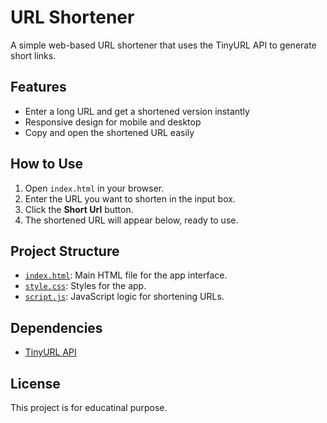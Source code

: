 # URL Shortener

A simple web-based URL shortener that uses the TinyURL API to generate short links.

## Features

- Enter a long URL and get a shortened version instantly
- Responsive design for mobile and desktop
- Copy and open the shortened URL easily

## How to Use

1. Open `index.html` in your browser.
2. Enter the URL you want to shorten in the input box.
3. Click the **Short Url** button.
4. The shortened URL will appear below, ready to use.

## Project Structure

- [`index.html`](index.html): Main HTML file for the app interface.
- [`style.css`](style.css): Styles for the app.
- [`script.js`](script.js): JavaScript logic for shortening URLs.

## Dependencies

- [TinyURL API](https://tinyurl.com/app/dev)

## License

This project is for educatinal purpose.


